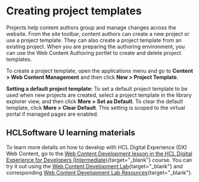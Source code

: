 # Creating project templates

Projects help content authors group and manage changes across the website. From the site toolbar, content authors can create a new project or use a project template. They can also create a project template from an existing project. When you are preparing the authoring environment, you can use the Web Content Authoring portlet to create and delete project templates.

To create a project template, open the applications menu and go to **Content > Web Content Management** and then click **New > Project Template**.

**Setting a default project template:** To set a default project template to be used when new projects are created, select a project template in the library explorer view, and then click **More > Set as Default**. To clear the default template, click **More > Clear Default**. This setting is scoped to the virtual portal if managed pages are enabled.

## HCLSoftware U learning materials

To learn more details on how to develop with HCL Digital Experience (DX) Web Content, go to the [Web Content Development lesson in the HCL Digital Experience for Developers (Intermediate)](https://hclsoftwareu.hcltechsw.com/component/axs/?view=sso_config&id=3&forward=https%3A%2F%2Fhclsoftwareu.hcltechsw.com%2Fcourses%2Flesson%2F%3Fid%3D3500){target="_blank"} course. You can try it out using the [Web Content Development Lab](https://hclsoftwareu.hcltechsw.com/images/Lc4sMQCcN5uxXmL13gSlsxClNTU3Mjc3NTc4MTc2/DS_Academy/DX/Developer/HDX-DEV-200_Web_Content_Development.pdf){target="_blank"} and corresponding [Web Content Development Lab Resources](https://hclsoftwareu.hcltechsw.com/images/Lc4sMQCcN5uxXmL13gSlsxClNTU3Mjc3NTc4MTc2/DS_Academy/DX/Developer/HDX-DEV-200_Web_Content_Development_Lab_Resources.zip){target="_blank"}.
